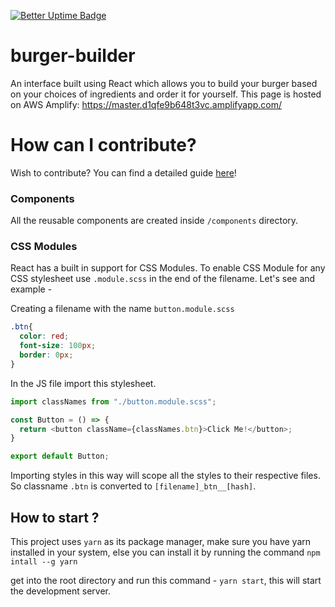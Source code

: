 [![Better Uptime Badge](https://betteruptime.com/status-badges/v1/monitor/5hv0.svg)](https://betteruptime.com/?utm_source=status_badge)

# burger-builder

An interface built using React which allows you to build your burger based on your choices of ingredients and order it for yourself.
This page is hosted on AWS Amplify: https://master.d1qfe9b648t3vc.amplifyapp.com/

# How can I contribute?

Wish to contribute? You can find a detailed guide [here](./CONTRIBUTING.md)!

### Components

All the reusable components are created inside `/components` directory.

### CSS Modules

React has a built in support for CSS Modules. To enable CSS Module for any CSS stylesheet use `.module.scss` in the end of the filename. Let's see and example -

Creating a filename with the name `button.module.scss`

```SCSS
.btn{
  color: red;
  font-size: 100px;
  border: 0px;
}
```

In the JS file import this stylesheet.

```JavaScript
import classNames from "./button.module.scss";

const Button = () => {
  return <button className={classNames.btn}>Click Me!</button>;
}

export default Button;
```

Importing styles in this way will scope all the styles to their respective files. So classname `.btn` is converted to `[filename]_btn__[hash]`.

## How to start ?

This project uses `yarn` as its package manager, make sure you have yarn installed in your system, else you can install it by running the command `npm intall --g yarn`

get into the root directory and run this command - `yarn start`, this will start the development server.
